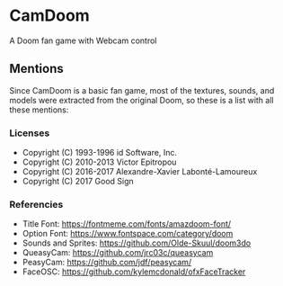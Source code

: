 # CamDoom
A Doom fan game with Webcam control

## Mentions

Since CamDoom is a basic fan game, most of the textures, sounds, and models were extracted from the
original Doom, so these is a list with all these mentions:

### Licenses

* Copyright (C) 1993-1996 id Software, Inc.
* Copyright (C) 2010-2013 Victor Epitropou
* Copyright (C) 2016-2017 Alexandre-Xavier Labonté-Lamoureux
* Copyright (C) 2017 Good Sign

### Referencies

* Title Font: https://fontmeme.com/fonts/amazdoom-font/
* Option Font: https://www.fontspace.com/category/doom
* Sounds and Sprites: https://github.com/Olde-Skuul/doom3do
* QueasyCam: https://github.com/jrc03c/queasycam
* PeasyCam: https://github.com/jdf/peasycam/
* FaceOSC: https://github.com/kylemcdonald/ofxFaceTracker